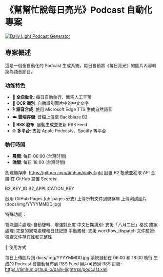 # 《幫幫忙說每日亮光》Podcast 自動化專案

[![Daily Light Podcast Generator](https://github.com/timhun/daily-light/actions/workflows/podcast_light.yml/badge.svg)](https://github.com/timhun/daily-light/actions/workflows/podcast_light.yml)

## 專案概述

這是一個全自動化的 Podcast 生成系統，每日自動將《每日亮光》的圖片內容轉換為語音節目。

### 功能特色

- 🔄 **全自動化**: 每日自動執行，無需人工干預
- 📱 **OCR 識別**: 自動識別圖片中的中文文字
- 🎙️ **語音合成**: 使用 Microsoft Edge TTS 生成自然語音
- ☁️ **雲端存儲**: 音檔上傳至 Backblaze B2
- 📡 **RSS 發布**: 自動生成並更新 RSS Feed
- 🌐 **多平台**: 支援 Apple Podcasts、Spotify 等平台

### 執行時間

- **晨間**: 每日 06:00 (台灣時間)
- **晚間**: 每日 18:00 (台灣時間)

創建儲存庫: https://github.com/timhun/daily-light
設置 B2 帳號並獲取 API 金鑰
在 GitHub 設置 Secrets:

B2_KEY_ID
B2_APPLICATION_KEY


啟用 GitHub Pages (gh-pages 分支)
上傳所有文件到儲存庫
上傳測試圖片 (docs/img/YYYYMMDD.jpg)

特殊功能：

智能圖片處理: 自動旋轉、增強對比度
中文日期識別: 支援「八月二日」格式
錯誤處理: 完整的異常處理和日誌記錄
手動觸發: 支援 workflow_dispatch
文件驗證: 檢查文件存在性和完整性

🎯 使用方式

每日上傳圖片到 docs/img/YYYYMMDD.jpg
系統自動在 06:00 和 18:00 執行
生成的 Podcast 會自動發布到 RSS Feed
用戶可透過 RSS 訂閱: https://timhun.github.io/daily-light/rss/podcast.xml
